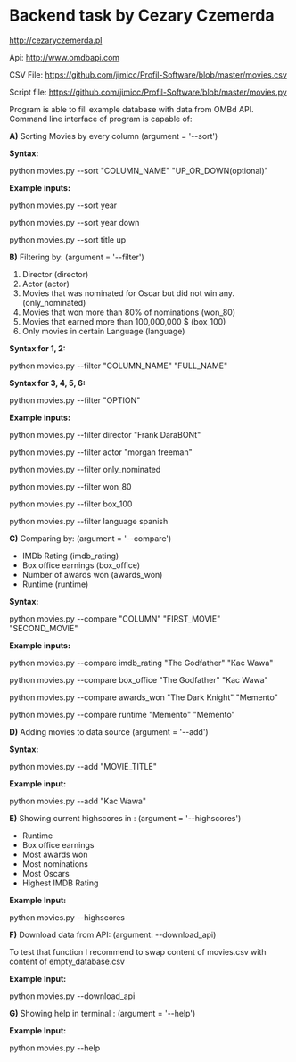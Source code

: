 # Backend task by Cezary Czemerda 
http://cezaryczemerda.pl

Api: http://www.omdbapi.com

CSV File: https://github.com/jimicc/Profil-Software/blob/master/movies.csv

Script file: https://github.com/jimicc/Profil-Software/blob/master/movies.py

Program is able to fill example database with data from OMBd API. 
Command line interface of program is capable of:

<b>A)</b> Sorting Movies by every column (argument = '--sort')

<b>Syntax:</b>

python movies.py --sort "COLUMN_NAME" "UP_OR_DOWN(optional)"
 
<b>Example inputs:</b>
 
python movies.py --sort year

python movies.py --sort year down

python movies.py --sort title up
 
<b>B)</b> Filtering by: (argument = '--filter')
1. Director (director)
2. Actor (actor)
3. Movies that was nominated  for Oscar but did not win any. (only_nominated)
4. Movies that won more than 80% of nominations (won_80)
5. Movies that earned more than 100,000,000 $ (box_100)
6. Only movies in certain Language (language)

<b>Syntax for 1, 2:</b>

python movies.py --filter "COLUMN_NAME" "FULL_NAME"

<b>Syntax for 3, 4, 5, 6:</b>

python movies.py --filter "OPTION" 
 
<b>Example inputs:</b>
 
python movies.py --filter director "Frank DaraBONt"

python movies.py --filter actor "morgan freeman"

python movies.py --filter only_nominated

python movies.py --filter won_80

python movies.py --filter box_100

python movies.py --filter language spanish
 
<b>C)</b> Comparing by: (argument = '--compare')
- IMDb Rating (imdb_rating)
- Box office earnings (box_office)
- Number of awards won (awards_won)
- Runtime (runtime)

<b>Syntax:</b>

python movies.py --compare "COLUMN" "FIRST_MOVIE" "SECOND_MOVIE" 
 
<b>Example inputs:</b>
 
python movies.py --compare imdb_rating "The Godfather" "Kac Wawa"

python movies.py --compare box_office "The Godfather" "Kac Wawa"

python movies.py --compare awards_won "The Dark Knight" "Memento"

python movies.py --compare runtime "Memento" "Memento"
 
<b>D)</b> Adding movies to data source (argument = '--add')

<b>Syntax:</b>

python movies.py --add "MOVIE_TITLE"

<b>Example input:</b>
 
python movies.py --add "Kac Wawa"
 
<b>E)</b> Showing current highscores in : (argument = '--highscores')
- Runtime
- Box office earnings
- Most awards won
- Most nominations
- Most Oscars
- Highest IMDB Rating
 
<b>Example Input:</b>
 
python movies.py --highscores

<b>F)</b> Download data from API: (argument: --download_api)

To test that function I recommend to swap content of movies.csv with content of empty_database.csv

<b>Example Input:</b>
 
python movies.py --download_api

<b>G)</b> Showing help in terminal : (argument = '--help')
 
<b>Example Input:</b>
 
python movies.py --help
